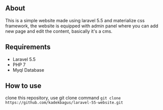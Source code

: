 ## About

This is a simple website made using laravel 5.5 and materialize css framework, the website is equipped with admin panel where 
you can add new page and edit the content, basically it's a cms. 


## Requirements
- Laravel 5.5
- PHP 7
- Myql Database


## How to use
clone this repository, use git clone command `git clone https://github.com/kadekbagus/laravel-55-website.git`

